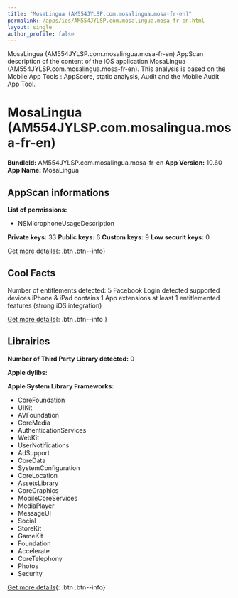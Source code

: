 ```yaml
---
title: "MosaLingua (AM554JYLSP.com.mosalingua.mosa-fr-en)"
permalink: /apps/ios/AM554JYLSP.com.mosalingua.mosa-fr-en.html
layout: single
author_profile: false
---
```

MosaLingua (AM554JYLSP.com.mosalingua.mosa-fr-en) AppScan description of the content of the iOS application MosaLingua (AM554JYLSP.com.mosalingua.mosa-fr-en). This analysis is based on the Mobile App Tools : AppScore, static analysis, Audit and the Mobile Audit App Tool.

# MosaLingua (AM554JYLSP.com.mosalingua.mosa-fr-en)

**BundleId:** AM554JYLSP.com.mosalingua.mosa-fr-en
**App Version:** 10.60
**App Name:** MosaLingua


## AppScan informations 

**List of permissions:** 
- NSMicrophoneUsageDescription
  
  
**Private keys:** 33
**Public keys:** 6
**Custom keys:** 9
**Low securit keys:** 0
  
[Get more details](/pricing.html){: .btn .btn--info}

## Cool Facts

Number of entitlements detected: 5
Facebook Login detected
supported devices iPhone & iPad
contains 1 App extensions
at least 1 entitlemented features (strong iOS integration)
  
[Get more details](/pricing.html){: .btn .btn--info }

## Librairies 
**Number of Third Party Library detected:** 0


**Apple dylibs:**


**Apple System Library Frameworks:**
- CoreFoundation
- UIKit
- AVFoundation
- CoreMedia
- AuthenticationServices
- WebKit
- UserNotifications
- AdSupport
- CoreData
- SystemConfiguration
- CoreLocation
- AssetsLibrary
- CoreGraphics
- MobileCoreServices
- MediaPlayer
- MessageUI
- Social
- StoreKit
- GameKit
- Foundation
- Accelerate
- CoreTelephony
- Photos
- Security


  
[Get more details](/pricing.html){: .btn .btn--info}

